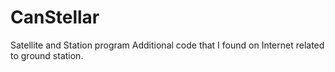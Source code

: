 # CanStellar
Satellite and Station program
Additional code that I found on Internet related to ground station. 
